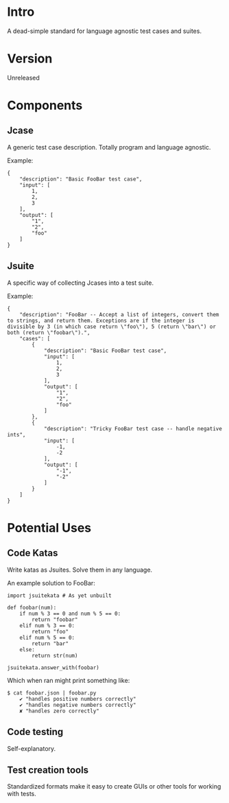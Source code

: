 # Intro

A dead-simple standard for language agnostic test cases and suites.

# Version

Unreleased

# Components

## Jcase

A generic test case description. Totally program and language agnostic.

Example:

```
{
    "description": "Basic FooBar test case",
    "input": [
        1,
        2,
        3
    ],
    "output": [
        "1",
        "2",
        "foo"
    ]
}
```

## Jsuite

A specific way of collecting Jcases into a test suite.

Example:

```
{
    "description": "FooBar -- Accept a list of integers, convert them to strings, and return them. Exceptions are if the integer is divisible by 3 (in which case return \"foo\"), 5 (return \"bar\") or both (return \"foobar\").",
    "cases": [
        {
            "description": "Basic FooBar test case",
            "input": [
                1,
                2,
                3
            ],
            "output": [
                "1",
                "2",
                "foo"
            ]
        },
        {
            "description": "Tricky FooBar test case -- handle negative ints",
            "input": [
                -1,
                -2
            ],
            "output": [
                "-1",
                "-2"
            ]
        }
    ]
}
```

# Potential Uses

## Code Katas

Write katas as Jsuites. Solve them in any language.

An example solution to FooBar:

```
import jsuitekata # As yet unbuilt

def foobar(num):
    if num % 3 == 0 and num % 5 == 0:
        return "foobar"
    elif num % 3 == 0:
        return "foo"
    elif num % 5 == 0:
        return "bar"
    else:
        return str(num)

jsuitekata.answer_with(foobar)
```

Which when ran might print something like:

```
$ cat foobar.json | foobar.py
    ✔ "handles positive numbers correctly"
    ✔ "handles negative numbers correctly"
    ✘ "handles zero correctly"
```

## Code testing

Self-explanatory.

## Test creation tools

Standardized formats make it easy to create GUIs or other tools for working with tests.
